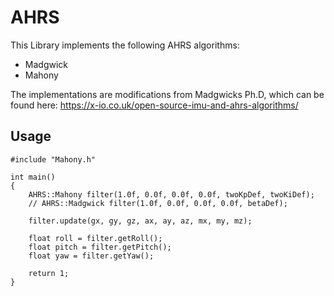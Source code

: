 # AHRS
This Library implements the following AHRS algorithms:
* Madgwick
* Mahony

The implementations are modifications from Madgwicks Ph.D, which can be found here: https://x-io.co.uk/open-source-imu-and-ahrs-algorithms/

## Usage
```
#include "Mahony.h"

int main()
{
    AHRS::Mahony filter(1.0f, 0.0f, 0.0f, 0.0f, twoKpDef, twoKiDef);
    // AHRS::Madgwick filter(1.0f, 0.0f, 0.0f, 0.0f, betaDef);

    filter.update(gx, gy, gz, ax, ay, az, mx, my, mz);

    float roll = filter.getRoll();
    float pitch = filter.getPitch();
    float yaw = filter.getYaw();

    return 1;
}
```